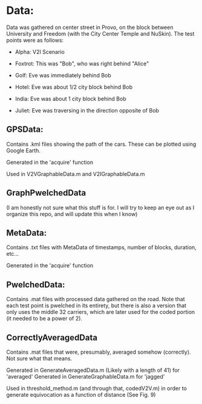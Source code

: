 # Data:
Data was gathered on center street in Provo, on the block between University
and Freedom (with the City Center Temple and NuSkin). The test points were 
as follows: 
* Alpha: V2I Scenario

* Foxtrot: This was "Bob", who was right behind "Alice"
* Golf: Eve was immediately behind Bob
* Hotel: Eve was about 1/2 city block behind Bob
* India: Eve was about 1 city block behind Bob
* Juliet: Eve was traversing in the direction opposite of Bob

## GPSData: 
Contains .kml files showing the path of the cars. These can be plotted using Google Earth.

Generated in the 'acquire' function

Used in V2VGraphableData.m and V2IGraphableData.m

## GraphPwelchedData
(I am honestly not sure what this stuff is for. I will try to keep an 
eye out as I organize this repo, and will update this when I know)

## MetaData: 
Contains .txt files with MetaData of timestamps, number of blocks, duration, etc... 

Generated in the 'acquire' function

## PwelchedData:
Contains .mat files with processed data gathered on the road. Note that 
each test point is pwelched in its entirety, but there is also a 
version that only uses the middle 32 carriers, which are later used
for the coded portion (it needed to be a power of 2).

## CorrectlyAveragedData
Contains .mat files that were, presumably, averaged somehow (correctly).
Not sure what that means. 

Generated in GenerateAveragedData.m (Likely with a length of 41) for 'averaged'
Generated in GenerateGraphableData.m for 'jagged'

Used in threshold_method.m (and through that, codedV2V.m) in order to 
generate equivocation as a function of distance (See Fig. 9)
    
